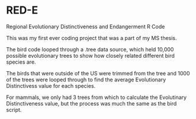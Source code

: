 # RED-E
Regional Evolutionary Distinctiveness and Endangerment R Code

This was my first ever coding project that was a part of my MS thesis. 

The bird code looped through a .tree data source, which held 10,000 possible 
evolutionary trees to show how closely related different bird species are.

The birds that were outside of the US were trimmed from the tree and 1000 of
the trees were looped through to find the average Evolutionary Distinctivess 
value for each species. 

For mammals, we only had 3 trees from which to calculate the Evolutinary 
Distinctiveness value, but the process was much the same as the bird script.

